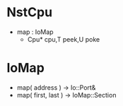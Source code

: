 
# NstCpu 

 - map :  IoMap
    - Cpu\* cpu,T peek,U poke

# IoMap

 - map( address ) -> Io::Port&
 - map( first, last ) -> IoMap::Section


